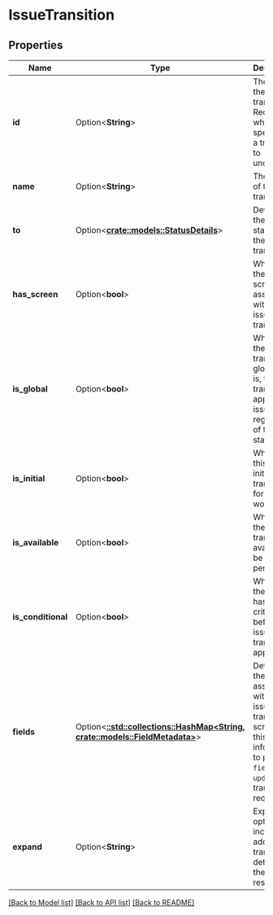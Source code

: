 # IssueTransition

## Properties

Name | Type | Description | Notes
------------ | ------------- | ------------- | -------------
**id** | Option<**String**> | The ID of the issue transition. Required when specifying a transition to undertake. | [optional]
**name** | Option<**String**> | The name of the issue transition. | [optional][readonly]
**to** | Option<[**crate::models::StatusDetails**](StatusDetails.md)> | Details of the issue status after the transition. | [optional][readonly]
**has_screen** | Option<**bool**> | Whether there is a screen associated with the issue transition. | [optional][readonly]
**is_global** | Option<**bool**> | Whether the issue transition is global, that is, the transition is applied to issues regardless of their status. | [optional][readonly]
**is_initial** | Option<**bool**> | Whether this is the initial issue transition for the workflow. | [optional][readonly]
**is_available** | Option<**bool**> | Whether the transition is available to be performed. | [optional][readonly]
**is_conditional** | Option<**bool**> | Whether the issue has to meet criteria before the issue transition is applied. | [optional][readonly]
**fields** | Option<[**::std::collections::HashMap<String, crate::models::FieldMetadata>**](FieldMetadata.md)> | Details of the fields associated with the issue transition screen. Use this information to populate `fields` and `update` in a transition request. | [optional][readonly]
**expand** | Option<**String**> | Expand options that include additional transition details in the response. | [optional][readonly]

[[Back to Model list]](../README.md#documentation-for-models) [[Back to API list]](../README.md#documentation-for-api-endpoints) [[Back to README]](../README.md)


